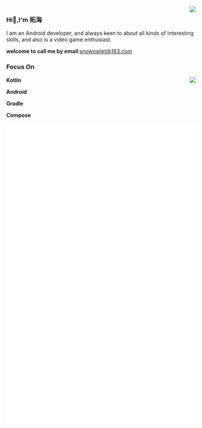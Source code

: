 <img align="right" src="https://github-readme-stats.vercel.app/api?username=SnowOwlet&show_icons=true&hide_title=true&bg_color=00000000"/>

### Hi👋,I'm 拓海

I am an Android developer, and always keen to about all kinds of interesting skills, and also is a video game enthusiast.

**welcome to call me by email**:snowowlet@163.com

### Focus On
<img align="right" src="https://github-readme-stats.vercel.app/api/top-langs/?username=SnowOwlet&show_icons=true&hide_title=true&bg_color=00000000"/>

**Kotlin**

**Android**

**Gradle**

**Compose**

![card](https://github.com/SnowOwlet/netease-cloud-music-card/blob/main/card.svg)



